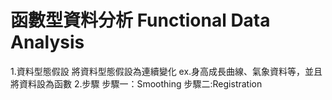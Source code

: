# 函數型資料分析 Functional Data Analysis
1.資料型態假設
將資料型態假設為連續變化 ex.身高成長曲線、氣象資料等，並且將資料設為函數
2.步驟
  步驟一：Smoothing
  步驟二:Registration
  
